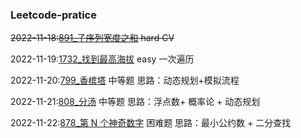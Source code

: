 ### Leetcode-pratice
~~2022-11-18:[891_子序列宽度之和](Temp/leetcode/editor/cn/P891_SumOfSubsequenceWidths.java)  hard CV~~

2022-11-19:[1732_找到最高海拔](Temp/leetcode/editor/cn/P1732_FindTheHighestAltitude.java) easy 一次遍历

2022-11-20:[799_香槟塔](Temp/leetcode/editor/cn/P799_ChampagneTower.java)  中等题 思路：动态规划+模拟流程

2022-11-21:[808_分汤](Temp/leetcode/editor/cn/P808_SoupServings.java) 中等题 思路：浮点数+ 概率论 + 动态规划

2022-11-22:[878_第 N 个神奇数字](Temp/leetcode/editor/cn/P878_NthMagicalNumber.java) 困难题 思路：最小公约数 + 二分查找